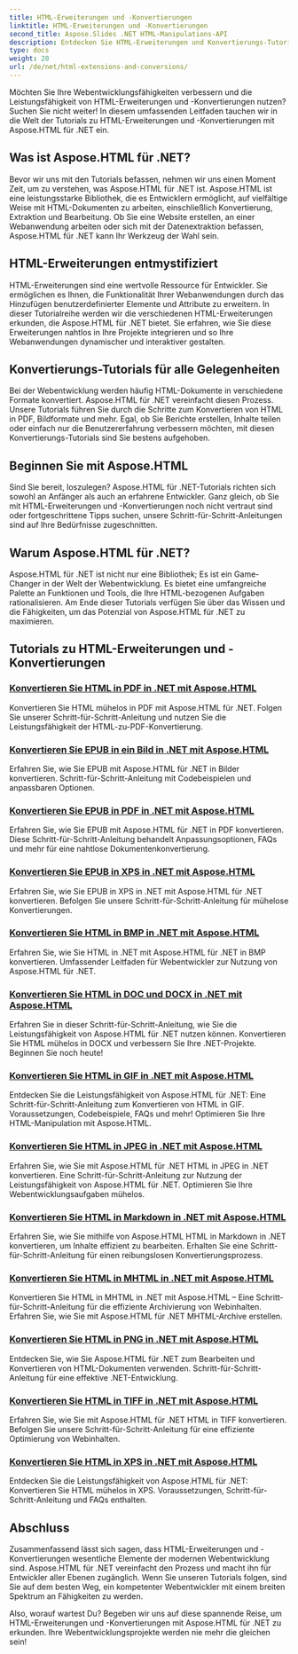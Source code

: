 ```yaml
---
title: HTML-Erweiterungen und -Konvertierungen
linktitle: HTML-Erweiterungen und -Konvertierungen
second_title: Aspose.Slides .NET HTML-Manipulations-API
description: Entdecken Sie HTML-Erweiterungen und Konvertierungs-Tutorials mit Aspose.HTML für .NET. Erfahren Sie mit diesen umfassenden Tutorials, wie Sie die Webentwicklung optimieren können.
type: docs
weight: 20
url: /de/net/html-extensions-and-conversions/
---
```


Möchten Sie Ihre Webentwicklungsfähigkeiten verbessern und die Leistungsfähigkeit von HTML-Erweiterungen und -Konvertierungen nutzen? Suchen Sie nicht weiter! In diesem umfassenden Leitfaden tauchen wir in die Welt der Tutorials zu HTML-Erweiterungen und -Konvertierungen mit Aspose.HTML für .NET ein.

## Was ist Aspose.HTML für .NET?

Bevor wir uns mit den Tutorials befassen, nehmen wir uns einen Moment Zeit, um zu verstehen, was Aspose.HTML für .NET ist. Aspose.HTML ist eine leistungsstarke Bibliothek, die es Entwicklern ermöglicht, auf vielfältige Weise mit HTML-Dokumenten zu arbeiten, einschließlich Konvertierung, Extraktion und Bearbeitung. Ob Sie eine Website erstellen, an einer Webanwendung arbeiten oder sich mit der Datenextraktion befassen, Aspose.HTML für .NET kann Ihr Werkzeug der Wahl sein.

## HTML-Erweiterungen entmystifiziert

HTML-Erweiterungen sind eine wertvolle Ressource für Entwickler. Sie ermöglichen es Ihnen, die Funktionalität Ihrer Webanwendungen durch das Hinzufügen benutzerdefinierter Elemente und Attribute zu erweitern. In dieser Tutorialreihe werden wir die verschiedenen HTML-Erweiterungen erkunden, die Aspose.HTML für .NET bietet. Sie erfahren, wie Sie diese Erweiterungen nahtlos in Ihre Projekte integrieren und so Ihre Webanwendungen dynamischer und interaktiver gestalten.

## Konvertierungs-Tutorials für alle Gelegenheiten

Bei der Webentwicklung werden häufig HTML-Dokumente in verschiedene Formate konvertiert. Aspose.HTML für .NET vereinfacht diesen Prozess. Unsere Tutorials führen Sie durch die Schritte zum Konvertieren von HTML in PDF, Bildformate und mehr. Egal, ob Sie Berichte erstellen, Inhalte teilen oder einfach nur die Benutzererfahrung verbessern möchten, mit diesen Konvertierungs-Tutorials sind Sie bestens aufgehoben.

## Beginnen Sie mit Aspose.HTML

Sind Sie bereit, loszulegen? Aspose.HTML für .NET-Tutorials richten sich sowohl an Anfänger als auch an erfahrene Entwickler. Ganz gleich, ob Sie mit HTML-Erweiterungen und -Konvertierungen noch nicht vertraut sind oder fortgeschrittene Tipps suchen, unsere Schritt-für-Schritt-Anleitungen sind auf Ihre Bedürfnisse zugeschnitten.

## Warum Aspose.HTML für .NET?

Aspose.HTML für .NET ist nicht nur eine Bibliothek; Es ist ein Game-Changer in der Welt der Webentwicklung. Es bietet eine umfangreiche Palette an Funktionen und Tools, die Ihre HTML-bezogenen Aufgaben rationalisieren. Am Ende dieser Tutorials verfügen Sie über das Wissen und die Fähigkeiten, um das Potenzial von Aspose.HTML für .NET zu maximieren.

## Tutorials zu HTML-Erweiterungen und -Konvertierungen
### [Konvertieren Sie HTML in PDF in .NET mit Aspose.HTML](./convert-html-to-pdf/)
Konvertieren Sie HTML mühelos in PDF mit Aspose.HTML für .NET. Folgen Sie unserer Schritt-für-Schritt-Anleitung und nutzen Sie die Leistungsfähigkeit der HTML-zu-PDF-Konvertierung.
### [Konvertieren Sie EPUB in ein Bild in .NET mit Aspose.HTML](./convert-epub-to-image/)
Erfahren Sie, wie Sie EPUB mit Aspose.HTML für .NET in Bilder konvertieren. Schritt-für-Schritt-Anleitung mit Codebeispielen und anpassbaren Optionen.
### [Konvertieren Sie EPUB in PDF in .NET mit Aspose.HTML](./convert-epub-to-pdf/)
Erfahren Sie, wie Sie EPUB mit Aspose.HTML für .NET in PDF konvertieren. Diese Schritt-für-Schritt-Anleitung behandelt Anpassungsoptionen, FAQs und mehr für eine nahtlose Dokumentenkonvertierung.
### [Konvertieren Sie EPUB in XPS in .NET mit Aspose.HTML](./convert-epub-to-xps/)
Erfahren Sie, wie Sie EPUB in XPS in .NET mit Aspose.HTML für .NET konvertieren. Befolgen Sie unsere Schritt-für-Schritt-Anleitung für mühelose Konvertierungen.
### [Konvertieren Sie HTML in BMP in .NET mit Aspose.HTML](./convert-html-to-bmp/)
Erfahren Sie, wie Sie HTML in .NET mit Aspose.HTML für .NET in BMP konvertieren. Umfassender Leitfaden für Webentwickler zur Nutzung von Aspose.HTML für .NET.
### [Konvertieren Sie HTML in DOC und DOCX in .NET mit Aspose.HTML](./convert-html-to-doc-docx/)
Erfahren Sie in dieser Schritt-für-Schritt-Anleitung, wie Sie die Leistungsfähigkeit von Aspose.HTML für .NET nutzen können. Konvertieren Sie HTML mühelos in DOCX und verbessern Sie Ihre .NET-Projekte. Beginnen Sie noch heute!
### [Konvertieren Sie HTML in GIF in .NET mit Aspose.HTML](./convert-html-to-gif/)
Entdecken Sie die Leistungsfähigkeit von Aspose.HTML für .NET: Eine Schritt-für-Schritt-Anleitung zum Konvertieren von HTML in GIF. Voraussetzungen, Codebeispiele, FAQs und mehr! Optimieren Sie Ihre HTML-Manipulation mit Aspose.HTML.
### [Konvertieren Sie HTML in JPEG in .NET mit Aspose.HTML](./convert-html-to-jpeg/)
Erfahren Sie, wie Sie mit Aspose.HTML für .NET HTML in JPEG in .NET konvertieren. Eine Schritt-für-Schritt-Anleitung zur Nutzung der Leistungsfähigkeit von Aspose.HTML für .NET. Optimieren Sie Ihre Webentwicklungsaufgaben mühelos.
### [Konvertieren Sie HTML in Markdown in .NET mit Aspose.HTML](./convert-html-to-markdown/)
Erfahren Sie, wie Sie mithilfe von Aspose.HTML HTML in Markdown in .NET konvertieren, um Inhalte effizient zu bearbeiten. Erhalten Sie eine Schritt-für-Schritt-Anleitung für einen reibungslosen Konvertierungsprozess.
### [Konvertieren Sie HTML in MHTML in .NET mit Aspose.HTML](./convert-html-to-mhtml/)
Konvertieren Sie HTML in MHTML in .NET mit Aspose.HTML – Eine Schritt-für-Schritt-Anleitung für die effiziente Archivierung von Webinhalten. Erfahren Sie, wie Sie mit Aspose.HTML für .NET MHTML-Archive erstellen.
### [Konvertieren Sie HTML in PNG in .NET mit Aspose.HTML](./convert-html-to-png/)
Entdecken Sie, wie Sie Aspose.HTML für .NET zum Bearbeiten und Konvertieren von HTML-Dokumenten verwenden. Schritt-für-Schritt-Anleitung für eine effektive .NET-Entwicklung.
### [Konvertieren Sie HTML in TIFF in .NET mit Aspose.HTML](./convert-html-to-tiff/)
Erfahren Sie, wie Sie mit Aspose.HTML für .NET HTML in TIFF konvertieren. Befolgen Sie unsere Schritt-für-Schritt-Anleitung für eine effiziente Optimierung von Webinhalten.
### [Konvertieren Sie HTML in XPS in .NET mit Aspose.HTML](./convert-html-to-xps/)
Entdecken Sie die Leistungsfähigkeit von Aspose.HTML für .NET: Konvertieren Sie HTML mühelos in XPS. Voraussetzungen, Schritt-für-Schritt-Anleitung und FAQs enthalten.

## Abschluss

Zusammenfassend lässt sich sagen, dass HTML-Erweiterungen und -Konvertierungen wesentliche Elemente der modernen Webentwicklung sind. Aspose.HTML für .NET vereinfacht den Prozess und macht ihn für Entwickler aller Ebenen zugänglich. Wenn Sie unseren Tutorials folgen, sind Sie auf dem besten Weg, ein kompetenter Webentwickler mit einem breiten Spektrum an Fähigkeiten zu werden.

Also, worauf wartest Du? Begeben wir uns auf diese spannende Reise, um HTML-Erweiterungen und -Konvertierungen mit Aspose.HTML für .NET zu erkunden. Ihre Webentwicklungsprojekte werden nie mehr die gleichen sein!